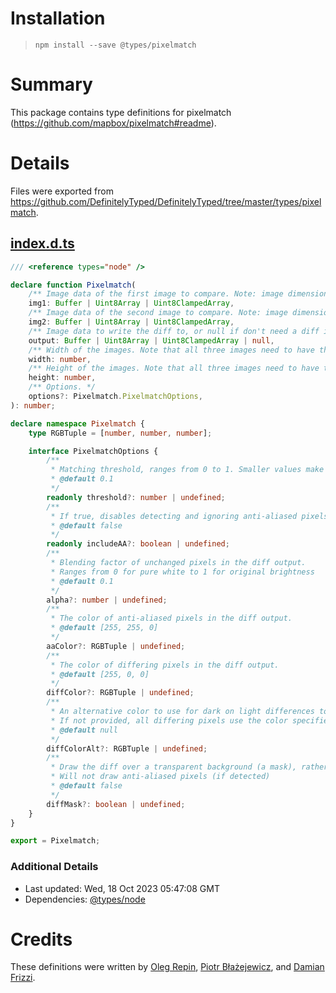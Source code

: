 # Installation
> `npm install --save @types/pixelmatch`

# Summary
This package contains type definitions for pixelmatch (https://github.com/mapbox/pixelmatch#readme).

# Details
Files were exported from https://github.com/DefinitelyTyped/DefinitelyTyped/tree/master/types/pixelmatch.
## [index.d.ts](https://github.com/DefinitelyTyped/DefinitelyTyped/tree/master/types/pixelmatch/index.d.ts)
````ts
/// <reference types="node" />

declare function Pixelmatch(
    /** Image data of the first image to compare. Note: image dimensions must be equal. */
    img1: Buffer | Uint8Array | Uint8ClampedArray,
    /** Image data of the second image to compare. Note: image dimensions must be equal. */
    img2: Buffer | Uint8Array | Uint8ClampedArray,
    /** Image data to write the diff to, or null if don't need a diff image. */
    output: Buffer | Uint8Array | Uint8ClampedArray | null,
    /** Width of the images. Note that all three images need to have the same dimensions. */
    width: number,
    /** Height of the images. Note that all three images need to have the same dimensions. */
    height: number,
    /** Options. */
    options?: Pixelmatch.PixelmatchOptions,
): number;

declare namespace Pixelmatch {
    type RGBTuple = [number, number, number];

    interface PixelmatchOptions {
        /**
         * Matching threshold, ranges from 0 to 1. Smaller values make the comparison more sensitive.
         * @default 0.1
         */
        readonly threshold?: number | undefined;
        /**
         * If true, disables detecting and ignoring anti-aliased pixels.
         * @default false
         */
        readonly includeAA?: boolean | undefined;
        /**
         * Blending factor of unchanged pixels in the diff output.
         * Ranges from 0 for pure white to 1 for original brightness
         * @default 0.1
         */
        alpha?: number | undefined;
        /**
         * The color of anti-aliased pixels in the diff output.
         * @default [255, 255, 0]
         */
        aaColor?: RGBTuple | undefined;
        /**
         * The color of differing pixels in the diff output.
         * @default [255, 0, 0]
         */
        diffColor?: RGBTuple | undefined;
        /**
         * An alternative color to use for dark on light differences to differentiate between "added" and "removed" parts.
         * If not provided, all differing pixels use the color specified by `diffColor`.
         * @default null
         */
        diffColorAlt?: RGBTuple | undefined;
        /**
         * Draw the diff over a transparent background (a mask), rather than over the original image.
         * Will not draw anti-aliased pixels (if detected)
         * @default false
         */
        diffMask?: boolean | undefined;
    }
}

export = Pixelmatch;

````

### Additional Details
 * Last updated: Wed, 18 Oct 2023 05:47:08 GMT
 * Dependencies: [@types/node](https://npmjs.com/package/@types/node)

# Credits
These definitions were written by [Oleg Repin](https://github.com/iamolegga), [Piotr Błażejewicz](https://github.com/peterblazejewicz), and [Damian Frizzi](https://github.com/damianfrizzi).
